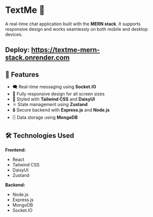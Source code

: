 # TextMe 💬

A real-time chat application built with the **MERN stack**. It supports responsive design and works seamlessly on both mobile and desktop devices.

## Deploy: https://textme-mern-stack.onrender.com

## 🚀 Features

- 🗨️ Real-time messaging using **Socket.IO**
- 📱 Fully responsive design for all screen sizes
- 🎨 Styled with **Tailwind CSS** and **DaisyUI**
- ⚛️ State management using **Zustand**
- 🔒 Secure backend with **Express.js** and **Node.js**
- 🗄️ Data storage using **MongoDB**

## 🛠️ Technologies Used

**Frontend:**
- React
- Tailwind CSS
- DaisyUI
- Zustand

**Backend:**
- Node.js
- Express.js
- MongoDB
- Socket.IO
